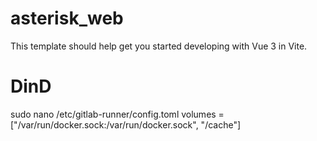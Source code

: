 # asterisk_web

This template should help get you started developing with Vue 3 in Vite.

# DinD
sudo nano /etc/gitlab-runner/config.toml
    volumes = ["/var/run/docker.sock:/var/run/docker.sock", "/cache"]

